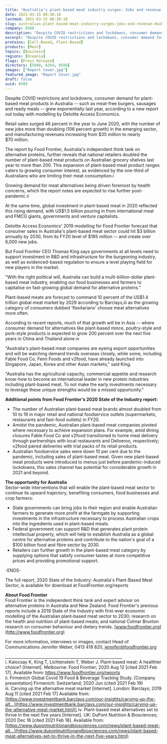 ```yaml
---
title: "Australia’s plant-based meat industry surges: Jobs and revenue double in FY20 despite economic downturn"
date: 2021-03-15 08:38:10
lastmod: 2021-03-15 08:38:10
slug: australias-plant-based-meat-industry-surges-jobs-and-revenue-double-fy20-despite-economic
company: 8588
description: "Despite COVID restrictions and lockdowns, consumer demand for plant-based meat products in Australia – such as meat-free burgers, sausages and ready meals – grew exponentially last year, according to a new report out today with modelling by Deloitte Access Economics."
excerpt: "Despite COVID restrictions and lockdowns, consumer demand for plant-based meat products in Australia – such as meat-free burgers, sausages and ready meals – grew exponentially last year, according to a new report out today with modelling by Deloitte Access Economics."
proteins: [Cell-Based, Plant-Based]
products: [Meat]
topics: [Business]
regions: [Oceania]
flags: [Press Release]
directory: [5800, 6264, 8588]
images: ["Report Cover.jpg"]
featured_image: "Report Cover.jpg"
draft: false
uuid: 8589
---
```

Despite COVID restrictions and lockdowns, consumer demand for
plant-based meat products in Australia -- such as meat-free burgers,
sausages and ready meals -- grew exponentially last year, according to a
new report out today with modelling by Deloitte Access Economics.

Retail sales surged 46 percent in the year to June 2020, with the number
of new jobs more than doubling (106 percent growth) in the emerging
sector, and manufacturing revenues increasing from \$35 million to
nearly \$70 million.

The report by Food Frontier, Australia's independent think tank on
alternative proteins, further reveals that national retailers doubled
the number of plant-based meat products on Australian grocery shelves
last year to more than 200. This expansion of plant-based meat product
ranges caters to growing consumer interest, as evidenced by the
one-third of Australians who are limiting their meat consumption.i

Growing demand for meat alternatives being driven foremost by health
concerns, which the report notes are expected to rise further
post-pandemic.ii

At the same time, global investment in plant-based meat in 2020
reflected this rising demand, with US\$1.5 billion pouring in from
international meat and FMCG giants, governments and venture capitalists.

Deloitte Access Economics' 2019 modelling for Food Frontier forecast
that consumer sales in Australia's plant-based meat sector could hit \$3
billion annually by 2030, from its FY20 level of \$185 million -- and
create over 6,000 new jobs.

But Food Frontier CEO Thomas King says governments at all levels need to
support investment in R&D and infrastructure for the burgeoning
industry, as well as evidenced-based regulation to ensure a level
playing field for new players in the market.

"With the right political will, Australia can build a
multi-billion-dollar plant-based meat industry, enabling our food
businesses and farmers to capitalise on fast-growing global demand for
alternative proteins."

Plant-based meats are forecast to command 10 percent of the US\$1.4
trillion global meat market by 2029 according to Barclays,iii as the
growing category of consumers dubbed 'flexitarians' choose meat
alternatives more often.

According to recent reports, much of that growth will be in Asia --
where consumer demand for alternatives like plant-based mince,
poultry-style and pork-style products is expected to grow 200 percent
over the next five years in China and Thailand alone.iv

"Australia's plant-based meat companies are eyeing export opportunities
and will be watching demand trends overseas closely, while some,
including Fable Food Co, Fenn Foods and v2food, have already launched
into Singapore, Japan, Korea and other Asian markets," said King.

"Australia has the agricultural capacity, commercial appetite and
research know-how to become an international leader in new protein
industries including plant-based meat. To not make the early investments
necessary to leverage these unique strengths would be a
missed opportunity."

**Additional points from Food Frontier's 2020 State of the
Industry report:**

-   The number of Australian plant-based meat brands almost doubled from
    10 to 19 in major retail and national foodservice outlets
    (supermarkets, restaurants and fast-food outlets) in FY20.
-   Amidst the pandemic, Australian plant-based meat companies pivoted
    where necessary to achieve expansion plans. For example, amid dining
    closures Fable Food Co and v2food transitioned to home meal delivery
    through partnerships with local restaurants and Deliveroo,
    respectively; v2food paired deliveries with trial packs of its
    retail products.
-   Australian foodservice sales were down 10 per cent due to the
    pandemic, including sales of plant-based meat. Given new plant-based
    meat products were introduced to menus just before pandemic-induced
    lockdowns, this sales channel has potential for considerable growth
    in 2021 and beyond.

**The opportunity for Australia**\
Sector-wide interventions that will enable the plant-based meat sector
to continue its upward trajectory, benefiting consumers, food businesses
and crop farmers:

-   State governments can bring jobs to their region and enable
    Australian farmers to generate more profit at the farmgate by
    supporting investments in the infrastructure necessary to process
    Australian crops into the ingredients used in plant-based meats.
-   Federal government can support R&D that generates plant protein
    intellectual property, which will help to establish Australia as a
    global centre for alternative proteins and contribute to the
    nation's goal of a \$100 billion food and fibre sector by 2030.
-   Retailers can further growth in the plant-based meat category by
    supplying options that satisfy consumer tastes at more competitive
    prices and providing promotional support.

-ENDS-

The full report, 2020 State of the Industry: Australia's Plant-Based
Meat Sector, is available for download at FoodFrontier.org/reports

**About Food Frontier**\
Food Frontier is the independent think tank and expert advisor on
alternative proteins in Australia and New Zealand. Food Frontier's
previous reports include a 2019 State of the Industry with first-ever
economic modelling of the Australian plant-based meat sector to 2030;
research on the health and nutrition of plant-based meats; and national
Colmar Brunton research on consumer behaviour and dietary trends.
[www.foodfrontier.org](http://www.foodfrontier.org)

For more information, interviews or images, contact Head of
Communications Jennifer Weber, 0413 418 820, <jennifer@foodfrontier.org>

\_\_\_\_\_\_\_\_\_\_\_\_\_\_\_\_\_\_\_\_\_\_\_\_\_\_\_\_\_\_\_\_\_\_\_\_\_\_\_\_\_\_\_\_\_\_\_\_\_\_\_\_\_\_\_\_\_\_\_\
i. Kalocsay K, King T, Lichtenstein T, Weber J. Plant-based meat: A
healthier choice? \[Internet\]. Melbourne: Food Frontier; 2020 Aug 12
\[cited 2021 Feb 17\]. Available from:
<https://www.foodfrontier.org/reports>\
ii. Firmenich Global Covid 19 Food & Beverage Tracking Study. \[Company
presentation\] Firmenich: Switzerland; 2020 Jun (cited 2021 Feb 19)\
iii. Carving up the alternative meat market \[Internet\]. London:
Barclays; 2019 Aug 11 \[cited 2021 Feb 17\] Available from:
[https://www.investmentbank.barclays.com/our-insights/carving-up-the-alt...](https://www.investmentbank.barclays.com/our-insights/carving-up-the-alternative-meat-market.html)\
iv. Plant-based meat alternatives set to thrive in the next five years
\[Internet\]. UK: DuPont Nutrition & Biosciences; 2020 Dec 16 \[cited
2021 Feb 18\]. Available from:
[https://www.dupontnutritionandbiosciences.com/news/plant-based-meat-alt...](https://www.dupontnutritionandbiosciences.com/news/plant-based-meat-alternatives-set-to-thrive-in-the-next-five-years.html)
